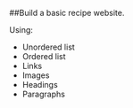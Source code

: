 ##Build a basic recipe website.

Using:
- Unordered list
- Ordered list
- Links
- Images
- Headings
- Paragraphs
